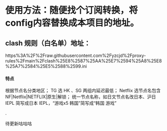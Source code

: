# 使用方法：随便找个订阅转换，将config内容替换成本项目的地址。


## clash 规则（白名单）地址：
https%3A%2F%2Fraw.githubusercontent.com%2Fyzcjd%2Fproxy-rules%2Fmain%2Fclash%25E8%2587%25AA%25E7%2594%25A8%25E8%25A7%2584%25E5%2588%2599.ini

#### 特点
根据节点名分类地区；
TG 选 HK 、SG 两组内延迟最低；
Netflix 选节点名包含 NF|Netflix|NETFLIX|原生|解锁；
统一节点名称，如日文节点名改日本、沪日 IEPL 简写成日本 IEPL，“游戏x5 韩国”简写成“韩国 游戏”

.

待更新咕咕咕
